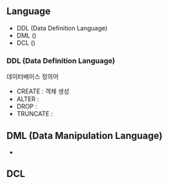 

## Language
* DDL (Data Definition Language)
* DML ()
* DCL ()

### DDL (Data Definition Language)
데이터베이스 정의어
- CREATE : 객체 생성
- ALTER : 
- DROP : 
- TRUNCATE : 


## DML (Data Manipulation Language)

- 



## DCL


